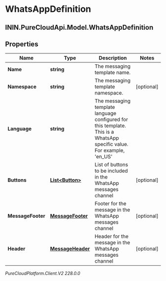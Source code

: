 # WhatsAppDefinition

## ININ.PureCloudApi.Model.WhatsAppDefinition

## Properties

|Name | Type | Description | Notes|
|------------ | ------------- | ------------- | -------------|
| **Name** | **string** | The messaging template name. | |
| **Namespace** | **string** | The messaging template namespace. | [optional] |
| **Language** | **string** | The messaging template language configured for this template. This is a WhatsApp specific value. For example, &#39;en_US&#39; | |
| **Buttons** | [**List&lt;Button&gt;**](Button) | List of buttons to be included in the WhatsApp messages channel | [optional] |
| **MessageFooter** | [**MessageFooter**](MessageFooter) | Footer for the message in the WhatsApp messages channel | [optional] |
| **Header** | [**MessageHeader**](MessageHeader) | Header for the message in the WhatsApp messages channel | [optional] |



_PureCloudPlatform.Client.V2 228.0.0_
